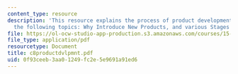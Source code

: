 ```yaml
---
content_type: resource
description: 'This resource explains the process of product development and explains
  the following topics: Why Introduce New Products, and various Stages in the Process.'
file: https://ol-ocw-studio-app-production.s3.amazonaws.com/courses/15-810-marketing-management-fall-2004/0f93ceeb3aa01249fc2e5e9691a91ed6_c8productdvlpmnt.pdf
file_type: application/pdf
resourcetype: Document
title: c8productdvlpmnt.pdf
uid: 0f93ceeb-3aa0-1249-fc2e-5e9691a91ed6
---
```

